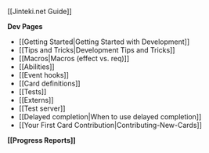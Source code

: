 [[Jinteki.net Guide]]

**Dev Pages**
* [[Getting Started|Getting Started with Development]]
* [[Tips and Tricks|Development Tips and Tricks]]
* [[Macros|Macros (effect vs. req)]]
* [[Abilities]]
* [[Event hooks]]
* [[Card definitions]]
* [[Tests]]
* [[Externs]]
* [[Test server]]
* [[Delayed completion|When to use delayed completion]]
* [[Your First Card Contribution|Contributing-New-Cards]]

**[[Progress Reports]]**